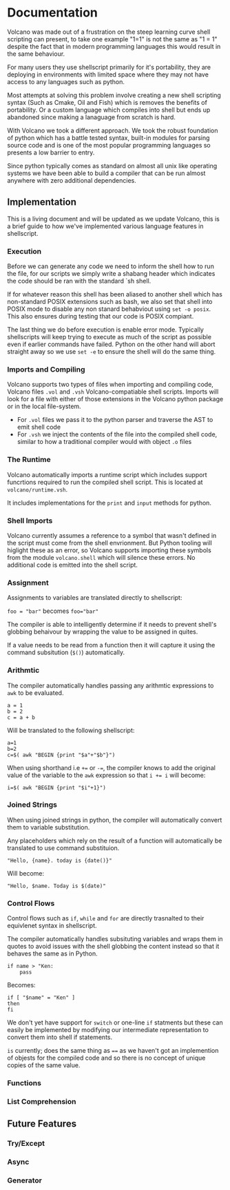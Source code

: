 # Documentation

Volcano was made out of a frustration on the steep learning curve shell scripting can present,
to take one example "1=1" is not the same as "1 = 1" despite the fact that in modern programming
languages this would result in the same behaviour.

For many users they use shellscript primarily for it's portability, they are deploying in 
environments with limited space where they may not have access to any languages such as python.

Most attempts at solving this problem involve creating a new shell scripting syntax (Such as Cmake, 
Oil and Fish) which is removes the benefits of portability. Or a custom language which compiles
into shell but ends up abandoned since making a lanaguage from scratch is hard.

With Volcano we took a different approach. We took the robust foundation of python which has a battle tested syntax, built-in modules for parsing source code and is one of the most popular
programming languages so presents a low barrier to entry. 

Since python typically comes as standard on almost all unix like  operating systems we have been
able to build a compiler that can be run almost anywhere with zero additional dependencies.

## Implementation

This is a living document and will be updated as we update Volcano, this is a brief guide to how
we've implemented various language features in shellscript.

### Execution

Before we can generate any code we need to inform the shell how to run the file, for our scripts
we simply write a shabang header which indicates the code should be ran with the standard `sh
shell.

If for whatever reason this shell has been aliased to another shell which has non-standard POSIX
extensions such as bash, we also set that shell into POSIX mode to disable any non stanard 
behabviout using `set -o posix`. This also ensures during testing that our code is POSIX compiant.

The last thing we do before execution is enable error mode. Typically shellscripts will keep trying
to execute as much of the script as possible even if earlier commands have failed. Python on the
other hand will abort straight away so we use `set -e` to ensure the shell will do the same thing.

### Imports and Compiling

Volcano supports two types of files when importing and compiling code, Volcano files `.vol` and `.vsh` Volcano-compatiable shell scripts. Imports will look for a file with either of those extensions in the
Volcano python package or in the local file-system.

- For `.vol` files we pass it to the python parser and traverse the AST to emit shell code 
- For `.vsh` we inject the contents of the file into the compiled shell code, similar to how a traditional
  compiler would with object `.o` files

### The Runtime

Volcano automatically imports a runtime script which includes support funcrtions required to run the 
compiled shell script. This is located at `volcano/runtime.vsh`.

It includes implementations for the `print` and `input` methods for python.

### Shell Imports

Volcano currently assumes a reference to a symbol that wasn't defined in the script must come from
the shell envrionment. But Python tooling will higlight these as an error, so Volcano supports importing
these symbols from the module `volcano.shell` which will silence these errors. No additional code is
emitted into the shell script.

### Assignment

Assignments to variables are translated directly to shellscript:

`foo = "bar"` becomes `foo="bar"`

The compiler is able to intelligently determine if it needs to prevent shell's globbing behaivour by wrapping the value to be assigned in quites.

If a value needs to be read from a function then it will
capture it using the command subsitution (`$()`) automatically.

### Arithmtic

The compiler automatically handles passing any arithmtic
expressions to `awk` to be evaluated.

```
a = 1
b = 2
c = a + b
```

Will be translated to the following shellscript:

```
a=1
b=2
c=$( awk "BEGIN {print "$a"+"$b"}")
```

When using shorthand i.e `+=` or `-=`, the compiler knows
to add the original value of the variable to the `awk` 
expression so that `i += i` will become:

```
i=$( awk "BEGIN {print "$i"+1}")
```

### Joined Strings

When using joined strings in python, the compiler will 
automatically convert them to variable substitution.

Any placeholders which rely on the result of a function
will automatically be translated to use command substituion.

```
"Hello, {name}. today is {date()}"
```

Will become:

```
"Hello, $name. Today is $(date)"
```

### Control Flows

Control flows such as `if`, `while` and `for` are directly
trasnalted to their equivlenet syntax in shellscript.

The compiler automatically handles subsituting variables
and wraps them in quotes to avoid issues with the shell
globbing the content instead so that it behaves the same
as in Python.

```
if name > "Ken:
    pass
```

Becomes:

```
if [ "$name" = "Ken" ]
then
fi
```

We don't yet have support for `switch` or one-line `if` 
statments but these can easily be implemented by 
modifying our intermediate representation to convert them
into shell if statements.

`is` currently; does the same thing as `==` as we haven't
got an implemention of objests for the compiled code and
so there is no concept of unique copies of the same
value.

### Functions

### List Comprehension

## Future Features

### Try/Except

### Async

### Generator